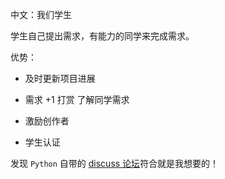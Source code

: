 
中文：我们学生

学生自己提出需求，有能力的同学来完成需求。

优势：
- 及时更新项目进展
- 需求 +1 打赏 了解同学需求
- 激励创作者

- 学生认证


发现 `Python` 自带的 [discuss 论坛](https://discuss.python.org)符合就是我想要的！
